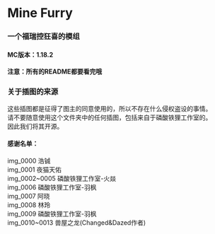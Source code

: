 # Mine Furry
### 一个福瑞控狂喜的模组
#### MC版本：1.18.2
**注意：所有的README都要看完哦**

### 关于插图的来源
这些插图都是征得了图主的同意使用的，所以不存在什么侵权盗设的事情。  
请不要随意使用这个文件夹中的任何插图，包括来自于磷酸铁狸工作室的。  
因此我们将其开源。

#### 感谢名单：
img_0000 浩铖  
img_0001 夜猫天佑  
img_0002~0005 磷酸铁狸工作室-火燚  
img_0006 磷酸铁狸工作室-羽枫  
img_0007 阿晓  
img_0008 林玲  
img_0009 磷酸铁狸工作室-羽枫  
img_0010~0013 兽屋之龙(Changed&Dazed作者)  
